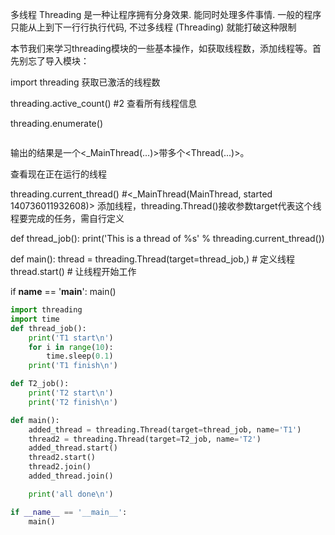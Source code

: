 多线程 Threading 是一种让程序拥有分身效果. 能同时处理多件事情. 一般的程序只能从上到下一行行执行代码, 不过多线程 (Threading) 就能打破这种限制

本节我们来学习threading模块的一些基本操作，如获取线程数，添加线程等。首先别忘了导入模块：

import threading
获取已激活的线程数

threading.active_count()
#2
查看所有线程信息

threading.enumerate()
```[<_MainThread(MainThread, started 140736011932608)>, <Thread(SockThread, started daemon 123145376751616)>]
```
输出的结果是一个<_MainThread(...)>带多个<Thread(...)>。


查看现在正在运行的线程

threading.current_thread()
#<_MainThread(MainThread, started 140736011932608)>
添加线程，threading.Thread()接收参数target代表这个线程要完成的任务，需自行定义

def thread_job():
    print('This is a thread of %s' % threading.current_thread())

def main():
    thread = threading.Thread(target=thread_job,)   # 定义线程 
    thread.start()  # 让线程开始工作
    
if __name__ == '__main__':
    main()
    
``` python  
import threading
import time
def thread_job():
    print('T1 start\n')
    for i in range(10):
        time.sleep(0.1)
    print('T1 finish\n')

def T2_job():
    print('T2 start\n')
    print('T2 finish\n')

def main():
    added_thread = threading.Thread(target=thread_job, name='T1')
    thread2 = threading.Thread(target=T2_job, name='T2')
    added_thread.start()
    thread2.start()
    thread2.join()
    added_thread.join()

    print('all done\n')

if __name__ == '__main__':
    main()
```    
